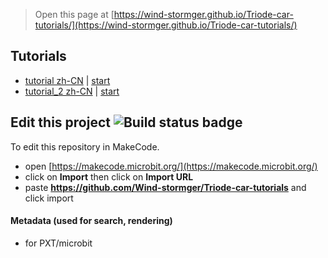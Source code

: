 
> Open this page at [https://wind-stormger.github.io/Triode-car-tutorials/](https://wind-stormger.github.io/Triode-car-tutorials/)

## Tutorials

* [tutorial zh-CN](/Triode-car-tutorials/tutorial) | [start](https://makecode.microbit.org/#tutorial:github:wind-stormger/Triode-car-tutorials/tutorial)
* [tutorial_2 zh-CN](/Triode-car-tutorials/tutorial_2) | [start](https://makecode.microbit.org/#tutorial:github:wind-stormger/triode-car-tutorials/tutorial_2)


## Edit this project ![Build status badge](https://github.com/Wind-stormger/Triode-car-tutorials/workflows/MakeCode/badge.svg)

To edit this repository in MakeCode.

* open [https://makecode.microbit.org/](https://makecode.microbit.org/)
* click on **Import** then click on **Import URL**
* paste **https://github.com/Wind-stormger/Triode-car-tutorials** and click import

#### Metadata (used for search, rendering)

* for PXT/microbit
<script src="https://makecode.com/gh-pages-embed.js"></script><script>makeCodeRender("{{ site.makecode.home_url }}", "{{ site.github.owner_name }}/{{ site.github.repository_name }}");</script>
